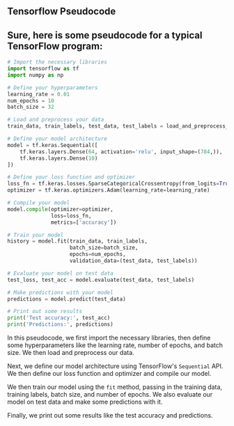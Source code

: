 ## Tensorflow Pseudocode

## Sure, here is some pseudocode for a typical TensorFlow program:

```py
# Import the necessary libraries
import tensorflow as tf
import numpy as np

# Define your hyperparameters
learning_rate = 0.01
num_epochs = 10
batch_size = 32

# Load and preprocess your data
train_data, train_labels, test_data, test_labels = load_and_preprocess_data()

# Define your model architecture
model = tf.keras.Sequential([
    tf.keras.layers.Dense(64, activation='relu', input_shape=(784,)),
    tf.keras.layers.Dense(10)
])

# Define your loss function and optimizer
loss_fn = tf.keras.losses.SparseCategoricalCrossentropy(from_logits=True)
optimizer = tf.keras.optimizers.Adam(learning_rate=learning_rate)

# Compile your model
model.compile(optimizer=optimizer,
              loss=loss_fn,
              metrics=['accuracy'])

# Train your model
history = model.fit(train_data, train_labels,
                    batch_size=batch_size,
                    epochs=num_epochs,
                    validation_data=(test_data, test_labels))

# Evaluate your model on test data
test_loss, test_acc = model.evaluate(test_data, test_labels)

# Make predictions with your model
predictions = model.predict(test_data)

# Print out some results
print('Test accuracy:', test_acc)
print('Predictions:', predictions)

```

In this pseudocode, we first import the necessary libraries, then define some hyperparameters like the learning rate, number of epochs, and batch size. We then load and preprocess our data.

Next, we define our model architecture using TensorFlow's `Sequential` API. We then define our loss function and optimizer and compile our model.

We then train our model using the `fit` method, passing in the training data, training labels, batch size, and number of epochs. We also evaluate our model on test data and make some predictions with it.

Finally, we print out some results like the test accuracy and predictions.
